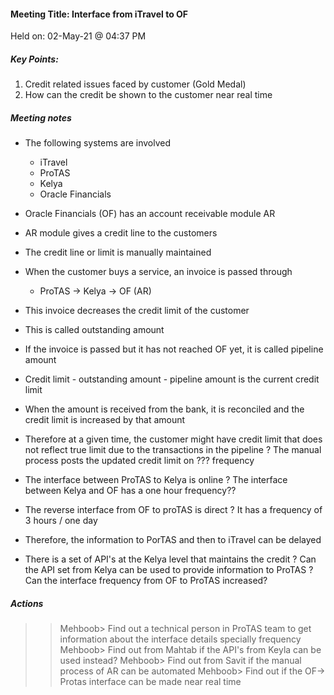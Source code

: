 #### Meeting Title: Interface from iTravel to OF 
Held on: 02-May-21 @ 04:37 PM

##### Key Points:
1. Credit related issues faced by customer (Gold Medal)
2. How can the credit be shown to the customer near real time

##### Meeting notes
* The following systems are involved
    - iTravel
    - ProTAS
    - Kelya
    - Oracle Financials

* Oracle Financials (OF) has an account receivable module AR
* AR module gives a credit line to the customers
* The credit line or limit is manually maintained
* When the customer buys a service, an invoice is passed through
    - ProTAS -> Kelya -> OF (AR)
* This invoice decreases the credit limit of the customer
* This is called outstanding amount 
* If the invoice is passed but it has not reached OF yet, it is called pipeline amount
* Credit limit - outstanding amount - pipeline amount is the current credit limit
* When the amount is received from the bank, it is reconciled and the credit limit is increased by that amount
* Therefore at a given time, the customer might have credit limit that does not reflect true limit due to the transactions in the pipeline
? The manual process posts the updated credit limit on ??? frequency
* The interface between ProTAS to Kelya is online 
? The interface between Kelya and OF has a one hour frequency??
* The reverse interface from OF to proTAS is direct 
? It has a frequency of 3 hours / one day  
* Therefore, the information to PorTAS and then to iTravel can be delayed
* There is a set of API's at the Kelya level that maintains the credit
? Can the API set from Kelya can be used to provide information to ProTAS
? Can the interface frequency from OF to ProTAS increased?

##### Actions
>>Mehboob> Find out a technical person in ProTAS team to get information about the interface details specially frequency
>>Mehboob> Find out from Mahtab if the API's from Keyla can be used instead?
>>Mehboob> Find out from Savit if the manual process of AR can be automated
>>Mehboob> Find out if the OF-> Protas interface can be made near real time
